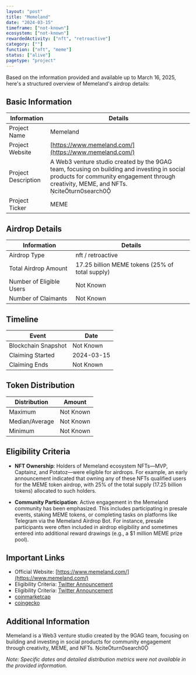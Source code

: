 ```yaml
---
layout: "post"
title: "Memeland"
date: "2024-03-15"
timeframe: ["not-known"]
ecosystem: ["not-known"]
rewardedActivity: ["nft", "retroactive"]
category: [""]
function: ["nft", "meme"]
status: ["alive"]
pagetype: "project"
---
```


Based on the information provided and available up to March 16, 2025, here's a structured overview of Memeland's airdrop details:

## Basic Information

| Information         | Details                                                                                                                                                                                |
| ------------------- | -------------------------------------------------------------------------------------------------------------------------------------------------------------------------------------- |
| Project Name        | Memeland                                                                                                                                                                               |
| Project Website     | [https://www.memeland.com/](https://www.memeland.com/)                                                                                                                                 |
| Project Description | A Web3 venture studio created by the 9GAG team, focusing on building and investing in social products for community engagement through creativity, MEME, and NFTs. citeturn0search0 |
| Project Ticker      | MEME                                                                                                                                                                                   |

## Airdrop Details

| Information              | Details                                         |
| ------------------------ | ----------------------------------------------- |
| Airdrop Type             | nft / retroactive                               |
| Total Airdrop Amount     | 17.25 billion MEME tokens (25% of total supply) |
| Number of Eligible Users | Not Known                                       |
| Number of Claimants      | Not Known                                       |

## Timeline

| Event               | Date       |
| ------------------- | ---------- |
| Blockchain Snapshot | Not Known  |
| Claiming Started    | 2024-03-15 |
| Claiming Ends       | Not Known  |

## Token Distribution

| Distribution   | Amount    |
| -------------- | --------- |
| Maximum        | Not Known |
| Median/Average | Not Known |
| Minimum        | Not Known |

## Eligibility Criteria

- **NFT Ownership**: Holders of Memeland ecosystem NFTs—MVP, Captainz, and Potatoz—were eligible for airdrops. For example, an early announcement indicated that owning any of these NFTs qualified users for the MEME token airdrop, with 25% of the total supply (17.25 billion tokens) allocated to such holders.

- **Community Participation**: Active engagement in the Memeland community has been emphasized. This includes participating in presale events, staking MEME tokens, or completing tasks on platforms like Telegram via the Memeland Airdrop Bot. For instance, presale participants were often included in airdrop eligibility and sometimes entered into additional reward drawings (e.g., a $1 million MEME prize pool).

## Important Links

- Official Website: [https://www.memeland.com/](https://www.memeland.com/)
- Eligibility Criteria: [Twitter Announcement](https://x.com/Memeland/status/1678443321482682369)
- Eligibility Criteria: [Twitter Announcement](https://x.com/Memeland/status/1720340304031814011)
- [coinmarketcap](https://coinmarketcap.com/currencies/meme)
- [coingecko](https://www.coingecko.com/en/coins/meme)

## Additional Information

Memeland is a Web3 venture studio created by the 9GAG team, focusing on building and investing in social products for community engagement through creativity, MEME, and NFTs. citeturn0search0

_Note: Specific dates and detailed distribution metrics were not available in the provided information._
